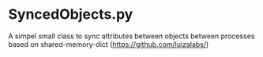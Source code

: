 # SyncedObjects.py
A simpel small class to sync attributes between objects between processes based on shared-memory-dict (https://github.com/luizalabs/)
